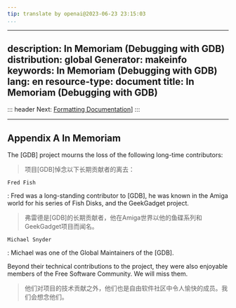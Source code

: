 ```yaml
---
tip: translate by openai@2023-06-23 23:15:03
...
```

---
description: In Memoriam (Debugging with GDB)
distribution: global
Generator: makeinfo
keywords: In Memoriam (Debugging with GDB)
lang: en
resource-type: document
title: In Memoriam (Debugging with GDB)
---
::: header
Next: [Formatting Documentation](Formatting-Documentation.html#Formatting-Documentation)]
:::

---

## Appendix A In Memoriam


The [GDB] project mourns the loss of the following long-time contributors:

> 项目[GDB]悼念以下长期贡献者的离去：

`Fred Fish`


:   Fred was a long-standing contributor to [GDB], he was known in the Amiga world for his series of Fish Disks, and the GeekGadget project.

> 弗雷德是[GDB]的长期贡献者，他在Amiga世界以他的鱼碟系列和GeekGadget项目而闻名。

`Michael Snyder`

:   Michael was one of the Global Maintainers of the [GDB].


Beyond their technical contributions to the project, they were also enjoyable members of the Free Software Community. We will miss them.

> 他们对项目的技术贡献之外，他们也是自由软件社区中令人愉快的成员。我们会想念他们。
